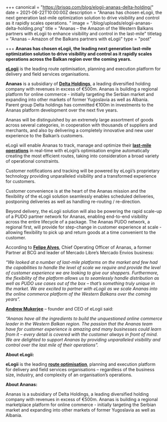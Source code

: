 +++
canonical = "https://brisqq.com/blog/elogii-ananas-delta-holding/"
date = 2021-06-22T10:00:00Z
description = "Ananas has chosen eLogii, the next generation last-mile optimization solution to drive visibility and control as it rapidly scales operations. "
image = "/blog/uploads/elogii-ananas-delta-holding.png"
title = "Ananas – the Amazon of the Western Balkans partners with eLogii to enhance visibility and control in the last-mile"
titletag = "Ananas – Amazon of the Balkans partners with eLogii"
type = "post"

+++
**Ananas has chosen eLogii, the leading next generation last-mile optimization solution to drive visibility and control as it rapidly scales operations across the Balkan region over the coming years.**

[**eLogii**](https://elogii.com/) is the leading route optimisation, planning and execution platform for delivery and field services organisations.

**Ananas** is a subsidiary of [**Delta Holdings**](https://www.deltaholding.rs/home.html), a leading diversified holding company with revenues in excess of €500m. Ananas is building a regional platform for online commerce - initially targeting the Serbian market and expanding into other markets of former Yugoslavia as well as Albania. Parent group Delta holdings has committed €100m in investments to the Ananas platform development over the next five years.

Ananas will be distinguished by an extremely large assortment of goods across several categories, in cooperation with thousands of suppliers and merchants, and also by delivering a completely innovative and new user experience to the Balkan’s customers.

eLogii will enable Ananas to track, manage and optimize their [**last-mile operations**](https://elogii.com/blog/last-mile-delivery-guide/) in real-time with eLogii’s optimisation engine automatically creating the most efficient routes, taking into consideration a broad variety of operational constraints.

Customer notifications and tracking will be powered by eLogii’s proprietary technology providing unparalleled visibility and a transformed experience for customers.

Customer convenience is at the heart of the Ananas mission and the flexibility of the eLogii solution seamlessly enables scheduled deliveries, postponing deliveries as well as handling re-routing / re-direction.

Beyond delivery, the eLogii solution will also be powering the rapid scale-up of a PUDO partner network for Ananas, enabling end-to-end visibility across the entire lifecycle of a package. The Ananas PUDO network, a regional first, will provide for step-change in customer experience at scale - allowing flexibility to pick up and return goods at a time convenient to the customer.

According to [**Felipe Alves**](https://www.linkedin.com/in/felipepintoalves/), Chief Operating Officer of Ananas, a former Partner at BCG and leader of Mercado Libre’s Mercado Envios business: 

_“We looked at a number of last-mile platforms on the market and few had the capabilities to handle the level of scale we require and provide the level of customer experience we are looking to give our shoppers. Furthermore, the flexibility of the platform allows us to seamlessly handle distribution as well as PUDO use cases out of the box – that’s something truly unique in the market. We are excited to partner with eLogii as we scale Ananas into the online commerce platform of the Western Balkans over the coming years”._

[**Andrew Mukerjee**](https://www.linkedin.com/in/andrew-mukerjee-93246822/) – founder and CEO of eLogii said: 

_“Ananas have all the ingredients to build the unquestioned online commerce leader in the Western Balkan region. The passion that the Ananas team have for customer experience is amazing and many businesses could learn from it – every detail is covered with the customer always in front of mind. We are delighted to support Ananas by providing unparalleled visibility and control over the last mile of their operations”._

**About eLogii:**

**eLogii** is the leading [**route optimisation**](https://elogii.com/blog/guide-to-route-optimization-software/), planning and execution platform for delivery and field services organisations – regardless of the business size, industry, and complexity of an organisation’s operations.

**About Ananas:**

Ananas is a subsidiary of Delta Holdings, a leading diversified holding company with revenues in excess of €500m. Ananas is building a regional marketplace platform for online commerce - initially targeting the Serbian market and expanding into other markets of former Yugoslavia as well as Albania.